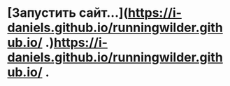 # [Запустить сайт...](https://i-daniels.github.io/runningwilder.github.io/ .)https://i-daniels.github.io/runningwilder.github.io/ .
